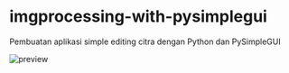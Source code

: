 # imgprocessing-with-pysimplegui
Pembuatan aplikasi simple editing citra dengan Python dan PySimpleGUI

![preview](https://user-images.githubusercontent.com/86338713/138859535-c7a3e84e-b194-4f47-8ee1-a614fcd7d374.png)
